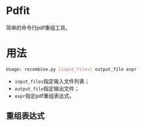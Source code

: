 # Pdfit

简单的命令行pdf重组工具。

# 用法

```bash
Usage: recombine.py [input_files] output_file expr
```

- `input_files`指定输入文件列表；
- `output_file`指定输出文件；
- `expr`指定pdf重组表达式。

## 重组表达式
